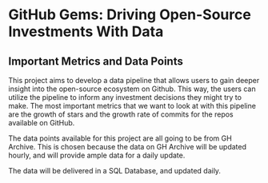 # GitHub Gems: Driving Open-Source Investments With Data

## Important Metrics and Data Points 

This project aims to develop a data pipeline that allows users to gain deeper insight into the open-source ecosystem on 
Github. This way, the users can utilize the pipeline to inform any investment decisions they might try to make. 
The most important metrics that we want to look at with this pipeline are the growth of stars and the growth rate of commits for the repos 
available on GitHub. 

The data points available for this project are all going to be from GH Archive. This is chosen because the data on GH Archive will be 
updated hourly, and will provide ample data for a daily update. 

The data will be delivered in a SQL Database, and updated daily. 
